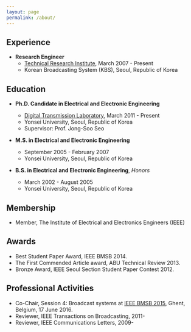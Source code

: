 ```yaml
---
layout: page
permalink: /about/
---
```


## Experience

- **Research Engineer**       
	- [Technical Research Institute](http://office.kbs.co.kr/tri/), March 2007 - Present  
	- Korean Broadcasting System (KBS), Seoul, Republic of Korea  

## Education

- **Ph.D. Candidate in Electrical and Electronic Engineering**   
	- [Digital Transmission Laboratory](http://web.yonsei.ac.kr/dtlab/), March 2011 - Present    
	- Yonsei University, Seoul, Republic of Korea    
	- Supervisor: Prof. Jong-Soo Seo    
	 
- **M.S. in Electrical and Electronic Engineering**     
	- September 2005 - February 2007    
	- Yonsei University, Seoul, Republic of Korea       

- **B.S. in Electrical and Electronic Engineering**, *Honors*   
	- March 2002 - August 2005    
	- Yonsei University, Seoul, Republic of Korea  


## Membership

- Member, The Institute of Electrical and Electronics Engineers (IEEE)


## Awards

- Best Student Paper Award, IEEE BMSB 2014.
- The First Commended Article award, ABU Technical Review 2013.
- Bronze Award, IEEE Seoul Section Student Paper Contest 2012.

## Professional Activities

- Co-Chair, Session 4: Broadcast systems at [IEEE BMSB 2015](http://www.wica.intec.ugent.be/bmsb2015/wednesday-june-17#session4), Ghent, Belgium, 17 June 2016.
- Reviewer, IEEE Transactions on Broadcasting, 2011-   
- Reviewer, IEEE Communications Letters, 2009-     


